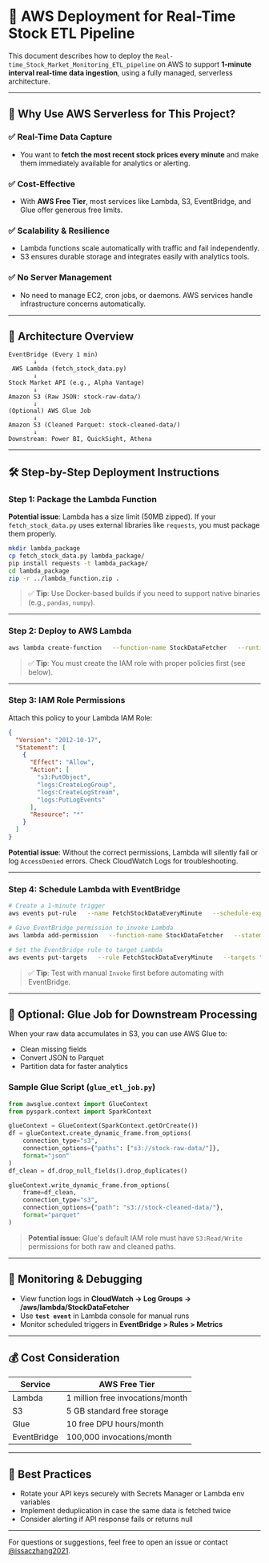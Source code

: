 
# 🧭 AWS Deployment for Real-Time Stock ETL Pipeline

This document describes how to deploy the `Real-time_Stock_Market_Monitoring_ETL_pipeline` on AWS to support **1-minute interval real-time data ingestion**, using a fully managed, serverless architecture.

---

## 🧠 Why Use AWS Serverless for This Project?

### ✅ Real-Time Data Capture

- You want to **fetch the most recent stock prices every minute** and make them immediately available for analytics or alerting.

### ✅ Cost-Effective

- With **AWS Free Tier**, most services like Lambda, S3, EventBridge, and Glue offer generous free limits.

### ✅ Scalability & Resilience

- Lambda functions scale automatically with traffic and fail independently.
- S3 ensures durable storage and integrates easily with analytics tools.

### ✅ No Server Management

- No need to manage EC2, cron jobs, or daemons. AWS services handle infrastructure concerns automatically.

---

## 🧱 Architecture Overview

```
EventBridge (Every 1 min)
       ↓
 AWS Lambda (fetch_stock_data.py)
       ↓
Stock Market API (e.g., Alpha Vantage)
       ↓
Amazon S3 (Raw JSON: stock-raw-data/)
       ↓
(Optional) AWS Glue Job
       ↓
Amazon S3 (Cleaned Parquet: stock-cleaned-data/)
       ↓
Downstream: Power BI, QuickSight, Athena
```

---

## 🛠️ Step-by-Step Deployment Instructions

### Step 1: Package the Lambda Function

**Potential issue**: Lambda has a size limit (50MB zipped). If your `fetch_stock_data.py` uses external libraries like `requests`, you must package them properly.

```bash
mkdir lambda_package
cp fetch_stock_data.py lambda_package/
pip install requests -t lambda_package/
cd lambda_package
zip -r ../lambda_function.zip .
```

> ✅ **Tip**: Use Docker-based builds if you need to support native binaries (e.g., `pandas`, `numpy`).

---

### Step 2: Deploy to AWS Lambda

```bash
aws lambda create-function   --function-name StockDataFetcher   --runtime python3.9   --role arn:aws:iam::<your-account-id>:role/<lambda-role>   --handler fetch_stock_data.lambda_handler   --zip-file fileb://lambda_function.zip
```

> ✅ **Tip**: You must create the IAM role with proper policies first (see below).

---

### Step 3: IAM Role Permissions

Attach this policy to your Lambda IAM Role:

```json
{
  "Version": "2012-10-17",
  "Statement": [
    {
      "Effect": "Allow",
      "Action": [
        "s3:PutObject",
        "logs:CreateLogGroup",
        "logs:CreateLogStream",
        "logs:PutLogEvents"
      ],
      "Resource": "*"
    }
  ]
}
```

**Potential issue**: Without the correct permissions, Lambda will silently fail or log `AccessDenied` errors. Check CloudWatch Logs for troubleshooting.

---

### Step 4: Schedule Lambda with EventBridge

```bash
# Create a 1-minute trigger
aws events put-rule   --name FetchStockDataEveryMinute   --schedule-expression "rate(1 minute)"

# Give EventBridge permission to invoke Lambda
aws lambda add-permission   --function-name StockDataFetcher   --statement-id EventBridgePermission   --action lambda:InvokeFunction   --principal events.amazonaws.com   --source-arn arn:aws:events:<region>:<account-id>:rule/FetchStockDataEveryMinute

# Set the EventBridge rule to target Lambda
aws events put-targets   --rule FetchStockDataEveryMinute   --targets "Id"="1","Arn"="arn:aws:lambda:<region>:<account-id>:function:StockDataFetcher"
```

> ✅ **Tip**: Test with manual `Invoke` first before automating with EventBridge.

---

## 🧪 Optional: Glue Job for Downstream Processing

When your raw data accumulates in S3, you can use AWS Glue to:

- Clean missing fields
- Convert JSON to Parquet
- Partition data for faster analytics

### Sample Glue Script (`glue_etl_job.py`)

```python
from awsglue.context import GlueContext
from pyspark.context import SparkContext

glueContext = GlueContext(SparkContext.getOrCreate())
df = glueContext.create_dynamic_frame.from_options(
    connection_type="s3",
    connection_options={"paths": ["s3://stock-raw-data/"]},
    format="json"
)
df_clean = df.drop_null_fields().drop_duplicates()

glueContext.write_dynamic_frame.from_options(
    frame=df_clean,
    connection_type="s3",
    connection_options={"path": "s3://stock-cleaned-data/"},
    format="parquet"
)
```

> **Potential issue**: Glue's default IAM role must have `S3:Read/Write` permissions for both raw and cleaned paths.

---

## 🔎 Monitoring & Debugging

- View function logs in **CloudWatch → Log Groups → /aws/lambda/StockDataFetcher**
- Use **`test event`** in Lambda console for manual runs
- Monitor scheduled triggers in **EventBridge > Rules > Metrics**

---

## 💰 Cost Consideration

| Service     | AWS Free Tier                   |
|-------------|----------------------------------|
| Lambda      | 1 million free invocations/month |
| S3          | 5 GB standard free storage       |
| Glue        | 10 free DPU hours/month          |
| EventBridge | 100,000 invocations/month        |

---

## 🧼 Best Practices

- Rotate your API keys securely with Secrets Manager or Lambda env variables
- Implement deduplication in case the same data is fetched twice
- Consider alerting if API response fails or returns null

---

For questions or suggestions, feel free to open an issue or contact [@issaczhang2021](https://github.com/issaczhang2021).
